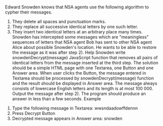 Edward Snowden knows that NSA agents use the following algorithm to cypher their messages.
1) They delete all spaces and punctuation marks.
2) They replace all successive identical letters by one such letter.
3) They insert two identical letters at an arbitrary place many times.
Snowden has intercepted some messages which are "meaningless" sequences of letters that
NSA agent Bob has sent to other NSA agent Alice about possible Snowden's location. He wants
to be able to restore the message as it was after step 2). Help Snowden write
snowdenDecrypt(message) JavaScript function that removes all pairs of identical letters from
the message inserted at the third step.
The solution should be a simple HTML page with one Textarea, one Button and one Answer
area. When user clicks the Button, the message entered in Textarea should be processed by
snowdenDecrypt(message) function and the result should be displayed in Answer area. The
message always consists of lowercase English letters and its length is at most 100 000. Output
the message after step 2). The program should produce an answer in less than a few seconds.
Example
1. Type the following message in Textarea: wwsndaadowffdennn
2. Press Decrypt Button
3. Decrypted message appears in Answer area: snowden
